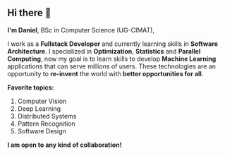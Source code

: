 ## Hi there 👋

**I'm Daniel**, BSc in Computer Science (UG-CIMAT),

I work as a **Fullstack Developer** and currently learning skills in **Software Architecture**. I specialized in **Optimization**, **Statistics** and **Parallel Computing**, now my goal is to learn skills to develop **Machine Learning** applications that can serve millions of users. These technologies are an opportunity to **re-invent** the world with **better opportunities for all**. 


**Favorite topics:**
1. Computer Vision
2. Deep Learning
3. Distributed Systems
4. Pattern Recognition
5. Software Design


**I am open to any kind of collaboration!**
